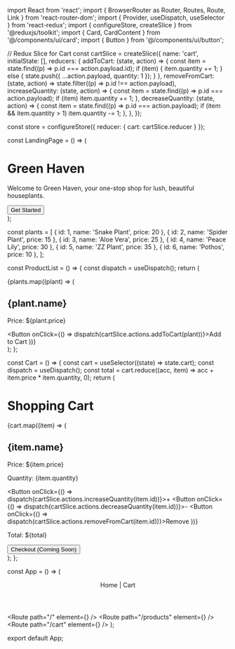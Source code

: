 import React from 'react';
import { BrowserRouter as Router, Routes, Route, Link } from 'react-router-dom';
import { Provider, useDispatch, useSelector } from 'react-redux';
import { configureStore, createSlice } from '@reduxjs/toolkit';
import { Card, CardContent } from '@/components/ui/card';
import { Button } from '@/components/ui/button';

// Redux Slice for Cart
const cartSlice = createSlice({
  name: 'cart',
  initialState: [],
  reducers: {
    addToCart: (state, action) => {
      const item = state.find((p) => p.id === action.payload.id);
      if (item) {
        item.quantity += 1;
      } else {
        state.push({ ...action.payload, quantity: 1 });
      }
    },
    removeFromCart: (state, action) => state.filter((p) => p.id !== action.payload),
    increaseQuantity: (state, action) => {
      const item = state.find((p) => p.id === action.payload);
      if (item) item.quantity += 1;
    },
    decreaseQuantity: (state, action) => {
      const item = state.find((p) => p.id === action.payload);
      if (item && item.quantity > 1) item.quantity -= 1;
    },
  },
});

const store = configureStore({ reducer: { cart: cartSlice.reducer } });

const LandingPage = () => (
  <div className="p-10 text-center">
    <h1 className="text-3xl font-bold mb-4">Green Haven</h1>
    <p className="mb-4">Welcome to Green Haven, your one-stop shop for lush, beautiful houseplants.</p>
    <Link to="/products">
      <Button>Get Started</Button>
    </Link>
  </div>
);

const plants = [
  { id: 1, name: 'Snake Plant', price: 20 },
  { id: 2, name: 'Spider Plant', price: 15 },
  { id: 3, name: 'Aloe Vera', price: 25 },
  { id: 4, name: 'Peace Lily', price: 30 },
  { id: 5, name: 'ZZ Plant', price: 35 },
  { id: 6, name: 'Pothos', price: 10 },
];

const ProductList = () => {
  const dispatch = useDispatch();
  return (
    <div className="p-4 grid grid-cols-2 gap-4">
      {plants.map((plant) => (
        <Card key={plant.id} className="p-4">
          <CardContent>
            <h2>{plant.name}</h2>
            <p>Price: ${plant.price}</p>
            <Button onClick={() => dispatch(cartSlice.actions.addToCart(plant))}>Add to Cart</Button>
          </CardContent>
        </Card>
      ))}
    </div>
  );
};

const Cart = () => {
  const cart = useSelector((state) => state.cart);
  const dispatch = useDispatch();
  const total = cart.reduce((acc, item) => acc + item.price * item.quantity, 0);
  return (
    <div className="p-4">
      <h1 className="text-2xl font-bold">Shopping Cart</h1>
      {cart.map((item) => (
        <Card key={item.id} className="p-4 mb-2">
          <CardContent>
            <h2>{item.name}</h2>
            <p>Price: ${item.price}</p>
            <p>Quantity: {item.quantity}</p>
            <Button onClick={() => dispatch(cartSlice.actions.increaseQuantity(item.id))}>+</Button>
            <Button onClick={() => dispatch(cartSlice.actions.decreaseQuantity(item.id))}>-</Button>
            <Button onClick={() => dispatch(cartSlice.actions.removeFromCart(item.id))}>Remove</Button>
          </CardContent>
        </Card>
      ))}
      <p className="mt-4">Total: ${total}</p>
      <Button>Checkout (Coming Soon)</Button>
    </div>
  );
};

const App = () => (
  <Provider store={store}>
    <Router>
      <header className="p-4 bg-green-500 text-white">
        <Link to="/">Home</Link> | <Link to="/cart">Cart</Link>
      </header>
      <Routes>
        <Route path="/" element={<LandingPage />} />
        <Route path="/products" element={<ProductList />} />
        <Route path="/cart" element={<Cart />} />
      </Routes>
    </Router>
  </Provider>
);

export default App;
